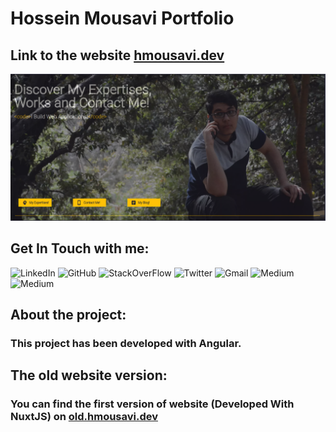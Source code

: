 # Hossein Mousavi Portfolio

## Link to the website [hmousavi.dev](https://hmousavi.dev)

![Website preview](./src/assets/images/preview.png)

## Get In Touch with me:
<a style="text-decoration: none !important" href="https://www.linkedin.com/in/hossein13m" target="_blank"><img src="https://img.shields.io/badge/LinkedIn-0077B5?style=for-the-badge&logo=linkedin&logoColor=white" alt="LinkedIn"/></a>
<a style="text-decoration: none !important" href="https://github.com/hossein13m/" target="_blank"><img src="https://img.shields.io/badge/GitHub-100000?style=for-the-badge&logo=github&logoColor=white" alt="GitHub"/></a>
<a style="text-decoration: none !important" href="https://stackoverflow.com/users/10341207/hossein-mousavi" target="_blank"><img src="https://img.shields.io/badge/Stack_Overflow-D64A17?style=for-the-badge&logo=stack-overflow&logoColor=white" alt="StackOverFlow"/></a>
<a style="text-decoration: none !important" href="https://twitter.com/hossein13m" target="_blank"><img src="https://img.shields.io/badge/Twitter-1DA1F2?style=for-the-badge&logo=twitter&logoColor=white" alt="Twitter"/></a>
<a style="text-decoration: none !important" href="mailto:dev.hosseinmousavi@gmail.com" target="_blank"><img src="https://img.shields.io/badge/Gmail-D14836?style=for-the-badge&logo=gmail&logoColor=white" alt="Gmail"/></a>
<a style="text-decoration: none !important" href="https://medium.com/@hossein13m" target="_blank"><img src="https://img.shields.io/badge/Medium-12100E?style=for-the-badge&logo=medium&logoColor=white" alt="Medium"/></a>
<a style="text-decoration: none !important" href="https://open.spotify.com/episode/5BoFoH3WNYU5khCOCqtogz?si=FZyWIcijSzK6QUocPujjsw" target="_blank"><img src="https://img.shields.io/badge/Spotify-1ED760?&style=for-the-badge&logo=spotify&logoColor=white" alt="Medium"/></a>

## About the project:
### This project has been developed with Angular.

## The old website version:
### You can find the first version of website (Developed With NuxtJS) on [old.hmousavi.dev](https://old.hmousavi.dev)

